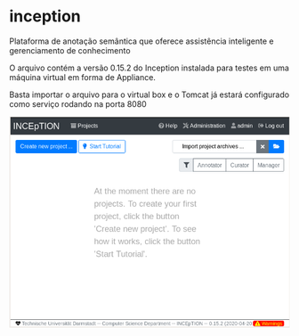 # inception
Plataforma de anotação semântica que oferece assistência inteligente e gerenciamento de conhecimento

O arquivo contém a versão 0.15.2 do Inception instalada para testes em uma máquina virtual em forma de Appliance.

Basta importar o arquivo para o virtual box e o Tomcat já estará configurado como serviço rodando na porta 8080

![Inicio inception](inception.png)
